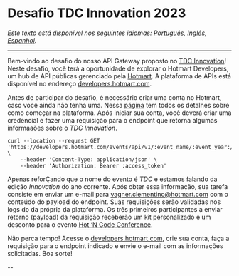 # Desafio TDC Innovation 2023

*Este texto está disponível nos seguintes idiomas: [Português](./README.md),
[Inglês](./translate/en/README.md), [Espanhol](./translate/es/README.md).*

---

Bem-vindo ao desafio do nosso API Gateway proposto no [TDC
Innovation](https://thedevconf.com/tdc/2023/innovation/)! Neste desafio, você
terá a oportunidade de explorar o Hotmart Developers, um hub de API públicas
gerenciado pela [Hotmart](https://hotmart.com). A plataforma de APIs está
disponível no endereço
[developers.hotmart.com](https://developers.hotmart.com).


Antes de participar do desafio, é necessário criar uma conta no Hotmart, caso
você ainda não tenha uma. Nessa
[página](https://developers.hotmart.com/docs/pt-BR/start/about/) tem todos os
detalhes sobre como começar na plataforma. Após iniciar sua conta, você deverá
criar uma credencial e fazer uma requisição para o endpoint que retorna algumas
informaaões sobre o _TDC Innovation_.

```
curl --location --request GET 'https://developers.hotmart.com/events/api/v1/:event_name/:event_year:/:event_edition' \
	--header 'Content-Type: application/json' \
	--header 'Authorization: Bearer :access_token'
```

Apenas reforÇando que o nome do evento é _TDC_ e estamos falando da edição
_Innovation_ do ano corrente. Após obter essa informação, sua tarefa consiste
em  enviar um e-mail para
[vagner.clementino@hotmart.com](mailto:vagner.clementino@hotmart.com) com o
conteúdo do payload do endpoint. Suas requisições serão validadas nos logs do
da própria da plataforma. Os três primeiros participantes a enviar retorno
(payload) da requisição receberão um kit personalizado e um desconto para o
evento [Hot ‘N Code
Conference](https://campaign.hotmart.com/hotncode-conference).

Não perca tempo! Acesse o
[developers.hotmart.com](https://developers.hotmart.com), crie sua conta, faça
a requisição para o endpoint indicado e envie o e-mail com as informações
solicitadas. Boa sorte!

--
